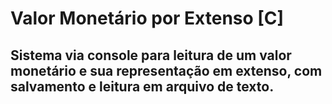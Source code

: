 # Valor Monetário por Extenso [C]
## Sistema via console para leitura de um valor monetário e sua representação em extenso, com salvamento e leitura em arquivo de texto.
